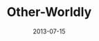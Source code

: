 ---
layout: music 
title: "Other-Worldly"
series: "God Is ____"
date: 2013-07-15 
description: "Chuck Mingo talks about how God is other worldly."
audio: "http://www.crossroads.net/players/media/hq/god_is_01.mp3"
audio-duration: "40:13"
src: "http://www.crossroads.net/players/media/mediumHz/190x110_GodIs.jpg"
---
